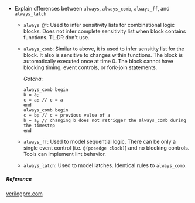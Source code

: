 - Explain dfferences between `always`, `always_comb`, `always_ff`, and
  `always_latch`
  - `always @*`: Used to infer sensitivity lists for combinational logic
    blocks.  Does not infer complete sensitivity list when block contains
    functions. TL;DR don't use.
  - `always_comb`: Similar to above, it is used to infer sensitity list for the
    block.  It also is sensitive to changes within functions. The block is
    automatically executed once at time 0. The block cannot have blocking timing,
    event controls, or fork-join statements.

    *Gotcha*:
    ```
    always_comb begin
    b = a;
    c = a; // c = a
    end
    always_comb begin
    c = b; // c = previous value of a
    b = a; // changing b does not retrigger the always_comb during the timestep
    end
    ```

  - `always_ff`: Used to model sequential logic.  There can be only a single
    event control (i.e. `@(posedge clock)`) and no blocking controls.  Tools
    can implement lint behavior.
  - `always_latch`:  Used to model latches.  Identical rules to `always_comb`.

##### Reference
[verilogpro.com](https://www.verilogpro.com/systemverilog-always_comb-always_ff/)

